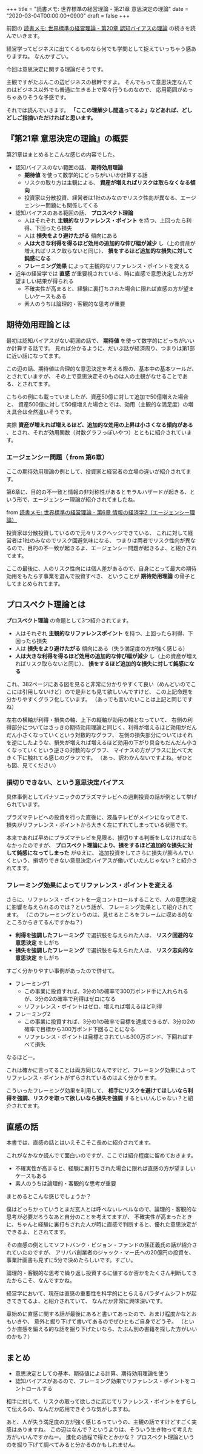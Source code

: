 +++
title = "読書メモ: 世界標準の経営理論 - 第21章 意思決定の理論"
date = "2020-03-04T00:00:00+0900"
draft = false
+++

前回の [読書メモ: 世界標準の経営理論 - 第20章 認知バイアスの理論](/biz/20200303/) の続きを読んでいきます。

経営学ってビジネスに出てくるものなら何でも学問として捉えていっちゃう感ありますね。
なんかすごい。

今回は意思決定に関する理論だそうです。

主観ですがたぶんこの辺ビジネスの根幹ですよ。
そんでもって意思決定なんてのはビジネス以外でも普通に生きる上で常々行うものなので、
応用範囲がめっちゃありそうな予感です。

それでは読んでいきます。
**「ここの理解少し間違ってるよ」などあれば、どしどしご指摘いただければと思います。**



## 『第21章 意思決定の理論』の概要

第21章はまとめるとこんな感じの内容でした。

- 認知バイアスのない範囲の話、 **期待効用理論**
    - **期待値** を使って数学的にどっちがいいか計算する話
    - リスクの取り方は主観による、 **資産が増えればリスクは取らなくなる傾向**
    - 投資家は分散投資、経営者は1社のみなのでリスク性向が異なる、エージェンシー問題にも関係してくる
- 認知バイアスのある範囲の話、 **プロスペクト理論**
    - 人はそれぞれ **主観的なリファレンス・ポイント** を持つ、上回ったら利得、下回ったら損失
    - 人は **損失をより避けたがる** 傾向にある
    - **人は大きな利得を得るほど効用の追加的な伸び幅が減少** し（上の資産が増えればリスク取らないと同じ）、 **損をするほど追加的な損失に対して鈍感になる**
    - **フレーミング効果** によって主観的なリファレンス・ポイントを変える
- 近年の経営学では **直感** が重要視されている、時に直感で意思決定した方が望ましい結果が得られる
    - 不確実性が高まると、経験に裏打ちされた場合に限れば直感の方が望ましいケースもある
    - 素人のうちは論理的・客観的な思考が重要



## 期待効用理論とは

最初は認知バイアスがない範囲の話で、 **期待値** を使って数学的にどっちがいいか計算する話です。
見れば分かるように、だいぶ話が経済周り、つまりは第1部に近い話になってます。

この辺の話、期待値は合理的な意思決定を考える際の、基本中の基本ツールだ、とされていますが、
その上で意思決定そのものは人の主観がなせることである、とされてます。

こちらの例にも載っていましたが、資産50億に対して追加で50億増えた場合と、
資産500億に対して50億増えた場合とでは、効用（主観的な満足度）の増え具合は全然違いそうです。

実際 **資産が増えれば増えるほど、追加的な効用の上昇は小さくなる傾向がある** 、とされ、それが効用関数（対数グラフっぽいやつ）とともに紹介されています。

### エージェンシー問題（ from 第6章）

ここの期待効用理論の例として、投資家と経営者の立場の違いが紹介されてます。

第6章に、目的の不一致と情報の非対称性があるとモラルハザードが起きる、という形で、エージェンシー理論が紹介されてましたね。

from [読書メモ: 世界標準の経営理論 - 第6章 情報の経済学2（エージェンシー理論）](/biz/20200208/)

投資家は分散投資しているので元々リスクヘッジできている、
これに対して経営者は1社のみなのでリスク回避気味になる、
つまりは両者でリスク性向が異なるので、目的の不一致が起きるよ、エージェンシー問題が起きるよ、と紹介されてます。

ここの最後に、人のリスク性向には個人差があるので、自身にとって最大の期待効用をもたらす事業を選んで投資すべき、
ということが **期待効用理論** の骨子としてまとめられてます。



## プロスペクト理論とは

**プロスペクト理論** の命題として3つ紹介されてます。

- 人はそれぞれ **主観的なリファレンスポイント** を持つ、上回ったら利得、下回ったら損失
- 人は **損失をより避けたがる** 傾向にある（失う満足度の方が強く感じる）
- **人は大きな利得を得るほど効用の追加的な伸び幅が減少** し（上の資産が増えればリスク取らないと同じ）、 **損をするほど追加的な損失に対して鈍感になる**

これ、382ページにある図を見ると非常に分かりやすくて良い（めんどいのでここには引用しないけど）ので是非とも見て欲しいんですけど、
この上記命題を分かりやすくグラフ化しています。
（あっでも言いたいことは上記と同じですね）

左右の横軸が利得・損失の軸、上下の縦軸が効用の軸となっていて、
右側の利得部分についてはさっきの期待効用理論と同じく、利得が増えるほど効用がだんだん小さくなっていくという対数的なグラフ、
左側の損失部分についてはそれを逆にしたような、損失が増えれば増えるほど効用の下がり具合もだんだん小さくなっていくという逆さの対数的なグラフ、
マイナスの方がプラスに比べて大きく下に触れてる感じのグラフです。
（あっ、訳わかんないですよね。ぜひとも図、見てください）

### 損切りできない、という意思決定バイアス

具体事例としてパナソニックのプラズマテレビへの過剰投資の話が例として挙げられています。

プラズマテレビへの投資を行った直後に、液晶テレビがメインになってきて、
損失がリファレンス・ポイントから大きく左にずれてしまっている状態です。

本来であれば早めにプラズマテレビを見限る、損切りする判断をしなければならなかったのですが、
**プロスペクト理論により、損をするほど追加的な損失に対して鈍感になってしまった** がゆえに、
追加投資をしてさらに損失が膨らんでいくという、損切りできない意思決定バイアスが働いていたんじゃない？と紹介されてます。

### フレーミング効果によってリファレンス・ポイントを変える

さらに、リファレンス・ポイントを一定コントロールすることで、人の意思決定に影響を与えられるのでは？という話が、
フレーミング効果として紹介されてます。
（このフレーミングというのは、見せるところをフレームに収める的なところからきてるんですかね？）

- **利得を強調したフレーミング** で選択肢を与えられた人は、 **リスク回避的な意思決定** をしがち
- **損失を強調したフレーミング** で選択肢を与えられた人は、 **リスク志向的な意思決定** をしがち

すごく分かりやすい事例があったので併せて。

- フレーミング1
    - この事業に投資すれば、3分の1の確率で300万ポンド手に入れられるが、3分の2の確率で利得はゼロになる
    - リファレンス・ポイントはゼロ、増えれば増えるほど利得
- フレーミング2
    - この事業に投資すれば、3分の1の確率で目標を達成できるが、3分の2の確率で目標から300万ポンド下回ることになる
    - リファレンス・ポイントは目標とされている300万ポンド、下回ればすべて損失

なるほどー。

これは確かに言ってることは両方同じなんですけど、フレーミング効果によってリファレンス・ポイントがずらされているのはよく分かります。

こういったフレーミング効果を利用して、
**相手にリスクを避けてほしいなら利得を強調、リスクを取って欲しいなら損失を強調**
するといいんじゃない？と紹介されてます。



## 直感の話

本書では、直感の話とはいえそこそこ長めに紹介されてます。

これがなかなか読んでて面白いのですが、ここでは紹介程度に留めておきます。

- 不確実性が高まると、経験に裏打ちされた場合に限れば直感の方が望ましいケースもある
- 素人のうちは論理的・客観的な思考が重要

まとめるとこんな感じでしょうか？

僕はどっちかっていうとまだ玄人とは呼べないレベルなので、論理的・客観的な思考が必要だろうなあと自分のことを考えてますが、
不確実性が高まったときに、ちゃんと経験に裏打ちされた人が時に直感で判断すると、優れた意思決定ができるよ、とされてます。

その直感の例としてソフトバンク・ビジョン・ファンドの孫正義氏の話が紹介されていたのですが、
アリババ創業者のジャック・マー氏への20億円の投資を、事業計画書も見ずに5分で決めたらしいです。すごい。

論理的・客観的な思考で繰り返し投資するに値するか否かをたくさん判断してきたからこそ、なんですかね。

経営学において、現在は直感の重要性を科学的にとらえるパラダイムシフトが起きてきてるよ、と紹介されていて、
なんだか非常に興味深いです。

章始めに直感に関する話が最後にあると書いてあったので、おまけ程度かなとおもいきや、
意外と掘り下げて書いてあるのでぜひともご自身でどうぞ。
（というか直感を鍛える的な話を掘り下げたいなら、たぶん別の書籍を探した方がいいのかも？）



## まとめ

- 意思決定としての基本、期待値による計算、期待効用理論を使う
- 認知バイアスがあるので、フレーミング効果でリファレンス・ポイントをコントロールする

相手に対して、リスクの取って欲しさに応じてリファレンス・ポイントをずらして伝えるの、なんだか応用できそうな気がしますね。

あと、人が失う満足度の方が強く感じるっていうの、主観の話ですけどすごく実感はありますね。
この辺はなんで？というよりは、そういう生き物って考えた方がいいんですかねー。
進化の過程で得たとかかな？
プロスペクト理論というのを掘り下げて調べてみると分かるのかもしれません。